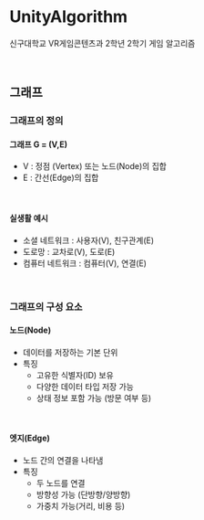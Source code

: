 # UnityAlgorithm
신구대학교 VR게임콘텐츠과 2학년 2학기 게임 알고리즘

<br>

## 그래프
### 그래프의 정의
#### **그래프 G = (V,E)**
- V : 정점 (Vertex) 또는 노드(Node)의 집합
- E : 간선(Edge)의 집합

<br>

#### **실생활 예시**
- 소셜 네트워크 : 사용자(V), 친구관계(E)
- 도로망 : 교차로(V), 도로(E)
- 컴퓨터 네트워크 : 컴퓨터(V), 연결(E)

<br>

### 그래프의 구성 요소
#### **노드(Node)**
- 데이터를 저장하는 기본 단위
- 특징
    - 고유한 식별자(ID) 보유
    - 다양한 데이터 타입 저장 가능
    - 상태 정보 포함 가능 (방문 여부 등)

<br>

#### **엣지(Edge)**
- 노드 간의 연결을 나타냄
- 특징
    - 두 노드를 연결
    - 방향성 가능 (단방향/양방향)
    - 가중치 가능(거리, 비용 등)
